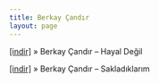 ```yaml
---
title: Berkay Çandır
layout: page
---
```


<a href="https://cloud.mail.ru/public/27b69585069c/Berkay%20%C3%87and%C4%B1r%20-%20Hayal%20De%C4%9Fil%20(Beat)" target="_blank">[indir]</a>  »  Berkay Çandır &#8211; Hayal Değil

<a href="https://cloud.mail.ru/public/85de91326a30/Berkay%20%C3%87and%C4%B1r%20-%20Saklad%C4%B1klar%C4%B1m" target="_blank">[indir]</a>  »  Berkay Çandır &#8211; Sakladıklarım